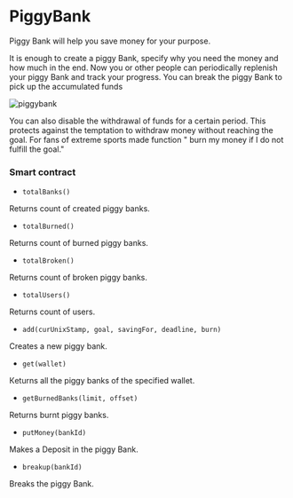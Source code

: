 # PiggyBank

Piggy Bank will help you save money for your purpose. 

It is enough to create a piggy Bank, specify why you need the money and how much in the end. Now you or other people can periodically replenish your piggy Bank and track your progress. You can break the piggy Bank to pick up the accumulated funds


![piggybank](https://github.com/iChear/ichear.github.io/blob/master/PiggyBank/img/forGithub.png?raw=true)


You can also disable the withdrawal of funds for a certain period. This protects against the temptation to withdraw money without reaching the goal. For fans of extreme sports made function " burn my money if I do not fulfill the goal."

### Smart contract

- `totalBanks()`

Returns count of created piggy banks.

- `totalBurned()`

Returns count of burned piggy banks.

- `totalBroken()`

Returns count of broken piggy banks.

- `totalUsers()`

Returns count of users.

- `add(curUnixStamp, goal, savingFor, deadline, burn)`

Creates a new piggy bank.

- `get(wallet)`

Кeturns all the piggy banks of the specified wallet.

- `getBurnedBanks(limit, offset)`

Returns burnt piggy banks.

- `putMoney(bankId)`

Makes a Deposit in the piggy Bank.

- `breakup(bankId)`

Breaks the piggy Bank.
